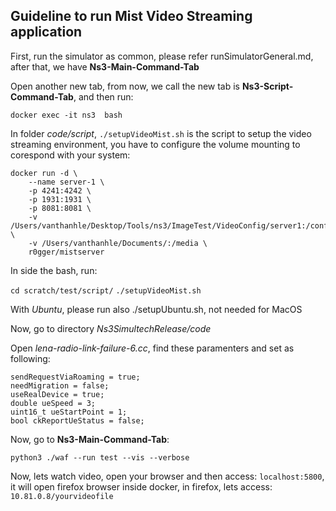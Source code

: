 ## Guideline to run Mist Video Streaming application

First, run the simulator as common, please refer runSimulatorGeneral.md, after that, we have **Ns3-Main-Command-Tab**

Open another new tab, from now, we call the new tab is **Ns3-Script-Command-Tab**, and then run:

`docker exec -it ns3  bash`

In folder *code/script*, `./setupVideoMist.sh` is the script to setup the video streaming environment, you have to configure the volume mounting to corespond with your system:

```
docker run -d \
    --name server-1 \
    -p 4241:4242 \
    -p 1931:1931 \
    -p 8081:8081 \
    -v /Users/vanthanhle/Desktop/Tools/ns3/ImageTest/VideoConfig/server1:/config \
    -v /Users/vanthanhle/Documents/:/media \
    r0gger/mistserver
```

In side the bash, run:

`cd scratch/test/script/`
`./setupVideoMist.sh`

With *Ubuntu*, please run also ./setupUbuntu.sh, not needed for MacOS 

Now, go to directory *Ns3SimultechRelease/code*

Open *lena-radio-link-failure-6.cc*, find these paramenters and set as following:

```
sendRequestViaRoaming = true;  
needMigration = false;
useRealDevice = true;
double ueSpeed = 3;
uint16_t ueStartPoint = 1;
bool ckReportUeStatus = false;
```

Now, go to **Ns3-Main-Command-Tab**:

`python3 ./waf --run test --vis --verbose`

Now, lets watch video, open your browser and then access: `localhost:5800`, it will open firefox browser inside docker, in firefox, lets access:
`10.81.0.8/yourvideofile`